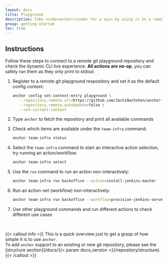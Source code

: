 ```yaml
---
layout: docs
title: Playground
description: Take <code>anchor</code> for a spin by using it on a remote playground git repository.
group: getting-started
toc: true
---
```


## Instructions
Follow these steps to connect to a remote git playground repository and check the dynamic CLI live experience. **All actions are no-op**, you can safely run them as they only print to stdout.

1. Register to a remote git playground respository and set it as the default config context:

   ```bash
   anchor config set-context-entry playground \
      --repository.remote.url=https://github.com/ZachiNachshon/anchor-playground.git \
      --repository.remote.autoUpdate=false \
      --set-current-context
   ```

1. Type `anchor` to fetch the repository and print all available commands

1. Check which items are available under the `team-infra` command:

   ```bash
   anchor team-infra status
   ```
   
1. Select the `team-infra` command to start an interactive action selection, try running an action/workflow:

   ```txt
   anchor team-infra select
   ```

1. Use the `run` command to run an action non-interactively:

   ```bash
   anchor team-infra run backoffice --action=install-jenkins-master
   ```

1. Run an action-set (workflow) non-interactively:

   ```bash
   anchor team-infra run backoffice --workflow=provision-jenkins-server-agents
   ```

1. Use other playground commands and run different actions to check different use cases

<br>

{{< callout info >}}
This is a quick overview just to get a grasp of how simple it is to use `anchor`.<br>To add `anchor` support to an existing or new git repository, please see the [structure section](/docs/{{< param docs_version >}}/repository/structure).
{{< /callout >}}

